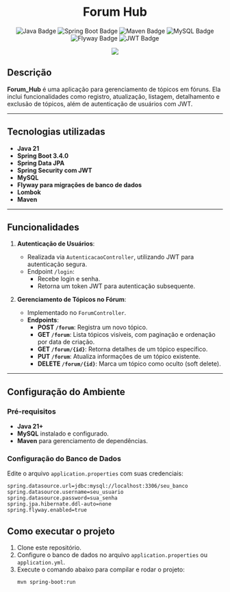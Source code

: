 <h1 align="center">Forum Hub </h1>


<div align="center">
    <img src="https://img.shields.io/badge/Java-21%2B-blue" alt="Java Badge">
    <img src="https://img.shields.io/badge/Spring%20Boot-3.4.0-brightgreen" alt="Spring Boot Badge">
    <img src="https://img.shields.io/badge/Maven-4.0.0-purple" alt="Maven Badge">
    <img src="https://img.shields.io/badge/MySQL-8.0-orange" alt="MySQL Badge">
    <img src="https://img.shields.io/badge/Flyway-9.5.0-red" alt="Flyway Badge">
    <img src="https://img.shields.io/badge/JWT-Authentication-yellow" alt="JWT Badge">
</div>

<p align="center">
  <img loading="lazy" src="http://img.shields.io/static/v1?label=STATUS&message=EM%20DESENVOLVIMENTO&color=YELLOW&style=for-the-badge"/>
</p>

## Descrição
**Forum_Hub** é uma aplicação para gerenciamento de tópicos em fóruns. Ela inclui funcionalidades como registro, atualização, listagem, detalhamento e exclusão de tópicos, além de autenticação de usuários com JWT.  

---

## Tecnologias utilizadas
- **Java 21**
- **Spring Boot 3.4.0**
- **Spring Data JPA**
- **Spring Security com JWT**
- **MySQL**
- **Flyway para migrações de banco de dados**
- **Lombok**
- **Maven**

---

## Funcionalidades
1. **Autenticação de Usuários**:
   - Realizada via `AutenticacaoController`, utilizando JWT para autenticação segura.
   - Endpoint `/login`:
     - Recebe login e senha.
     - Retorna um token JWT para autenticação subsequente.

2. **Gerenciamento de Tópicos no Fórum**:
   - Implementado no `ForumController`.
   - **Endpoints**:
     - **POST `/forum`**: Registra um novo tópico.
     - **GET `/forum`**: Lista tópicos visíveis, com paginação e ordenação por data de criação.
     - **GET `/forum/{id}`**: Retorna detalhes de um tópico específico.
     - **PUT `/forum`**: Atualiza informações de um tópico existente.
     - **DELETE `/forum/{id}`**: Marca um tópico como oculto (soft delete).

---

## Configuração do Ambiente

### Pré-requisitos
- **Java 21+**
- **MySQL** instalado e configurado.
- **Maven** para gerenciamento de dependências.

### Configuração do Banco de Dados
Edite o arquivo `application.properties` com suas credenciais:
```properties
spring.datasource.url=jdbc:mysql://localhost:3306/seu_banco
spring.datasource.username=seu_usuario
spring.datasource.password=sua_senha
spring.jpa.hibernate.ddl-auto=none
spring.flyway.enabled=true

```
## Como executar o projeto

1. Clone este repositório.
2. Configure o banco de dados no arquivo `application.properties` ou `application.yml`.
3. Execute o comando abaixo para compilar e rodar o projeto:
   ```bash
   mvn spring-boot:run
